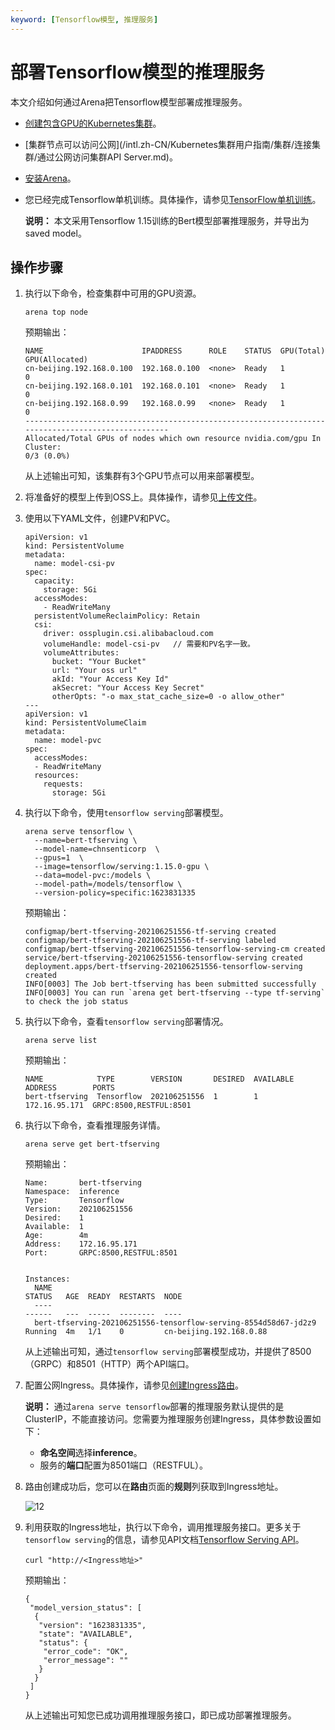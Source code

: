 ```yaml
---
keyword: [Tensorflow模型, 推理服务]
---
```


# 部署Tensorflow模型的推理服务

本文介绍如何通过Arena把Tensorflow模型部署成推理服务。

-   [创建包含GPU的Kubernetes集群](/intl.zh-CN/Kubernetes集群用户指南/GPU/NPU/GPU调度/使用Kubernetes默认GPU调度.md)。
-   [集群节点可以访问公网](/intl.zh-CN/Kubernetes集群用户指南/集群/连接集群/通过公网访问集群API Server.md)。
-   [安装Arena]()。
-   您已经完成Tensorflow单机训练。具体操作，请参见[TensorFlow单机训练](/intl.zh-CN/云原生AI用户指南/模型训练/TensorFlow单机训练.md)。

    **说明：** 本文采用Tensorflow 1.15训练的Bert模型部署推理服务，并导出为saved model。


## 操作步骤

1.  执行以下命令，检查集群中可用的GPU资源。

    ```
    arena top node
    ```

    预期输出：

    ```
    NAME                      IPADDRESS      ROLE    STATUS  GPU(Total)  GPU(Allocated)
    cn-beijing.192.168.0.100  192.168.0.100  <none>  Ready   1           0
    cn-beijing.192.168.0.101  192.168.0.101  <none>  Ready   1           0
    cn-beijing.192.168.0.99   192.168.0.99   <none>  Ready   1           0
    ---------------------------------------------------------------------------------------------------
    Allocated/Total GPUs of nodes which own resource nvidia.com/gpu In Cluster:
    0/3 (0.0%)
    ```

    从上述输出可知，该集群有3个GPU节点可以用来部署模型。

2.  将准备好的模型上传到OSS上。具体操作，请参见[上传文件](/intl.zh-CN/快速入门/控制台快速入门/上传文件.md)。

3.  使用以下YAML文件，创建PV和PVC。

    ```
    apiVersion: v1
    kind: PersistentVolume
    metadata:
      name: model-csi-pv
    spec:
      capacity:
        storage: 5Gi
      accessModes:
        - ReadWriteMany
      persistentVolumeReclaimPolicy: Retain
      csi:
        driver: ossplugin.csi.alibabacloud.com
        volumeHandle: model-csi-pv   // 需要和PV名字一致。
        volumeAttributes:
          bucket: "Your Bucket"
          url: "Your oss url"
          akId: "Your Access Key Id"
          akSecret: "Your Access Key Secret"
          otherOpts: "-o max_stat_cache_size=0 -o allow_other"
    ---
    apiVersion: v1
    kind: PersistentVolumeClaim
    metadata:
      name: model-pvc
    spec:
      accessModes:
      - ReadWriteMany
      resources:
        requests:
          storage: 5Gi
    ```

4.  执行以下命令，使用`tensorflow serving`部署模型。

    ```
    arena serve tensorflow \
      --name=bert-tfserving \
      --model-name=chnsenticorp  \
      --gpus=1  \
      --image=tensorflow/serving:1.15.0-gpu \
      --data=model-pvc:/models \
      --model-path=/models/tensorflow \
      --version-policy=specific:1623831335
    ```

    预期输出：

    ```
    configmap/bert-tfserving-202106251556-tf-serving created
    configmap/bert-tfserving-202106251556-tf-serving labeled
    configmap/bert-tfserving-202106251556-tensorflow-serving-cm created
    service/bert-tfserving-202106251556-tensorflow-serving created
    deployment.apps/bert-tfserving-202106251556-tensorflow-serving created
    INFO[0003] The Job bert-tfserving has been submitted successfully
    INFO[0003] You can run `arena get bert-tfserving --type tf-serving` to check the job status
    ```

5.  执行以下命令，查看`tensorflow serving`部署情况。

    ```
    arena serve list
    ```

    预期输出：

    ```
    NAME            TYPE        VERSION       DESIRED  AVAILABLE  ADDRESS        PORTS
    bert-tfserving  Tensorflow  202106251556  1        1          172.16.95.171  GRPC:8500,RESTFUL:8501
    ```

6.  执行以下命令，查看推理服务详情。

    ```
    arena serve get bert-tfserving
    ```

    预期输出：

    ```
    Name:       bert-tfserving
    Namespace:  inference
    Type:       Tensorflow
    Version:    202106251556
    Desired:    1
    Available:  1
    Age:        4m
    Address:    172.16.95.171
    Port:       GRPC:8500,RESTFUL:8501
    
    
    Instances:
      NAME                                                             STATUS   AGE  READY  RESTARTS  NODE
      ----                                                             ------   ---  -----  --------  ----
      bert-tfserving-202106251556-tensorflow-serving-8554d58d67-jd2z9  Running  4m   1/1    0         cn-beijing.192.168.0.88
    ```

    从上述输出可知，通过`tensorflow serving`部署模型成功，并提供了8500（GRPC）和8501（HTTP）两个API端口。

7.  配置公网Ingress。具体操作，请参见[创建Ingress路由](/intl.zh-CN/Kubernetes集群用户指南/网络/Ingress管理/创建Ingress路由.md)。

    **说明：** 通过`arena serve tensorflow`部署的推理服务默认提供的是ClusterIP，不能直接访问。您需要为推理服务创建Ingress，具体参数设置如下：

    -   **命名空间**选择**inference**。
    -   服务的**端口**配置为8501端口（RESTFUL）。
8.  路由创建成功后，您可以在**路由**页面的**规则**列获取到Ingress地址。

    ![12](https://static-aliyun-doc.oss-accelerate.aliyuncs.com/assets/img/zh-CN/0511246261/p295140.png)

9.  利用获取的Ingress地址，执行以下命令，调用推理服务接口。更多关于`tensorflow serving`的信息，请参见API文档[Tensorflow Serving API](https://github.com/tensorflow/serving/blob/master/tensorflow_serving/g3doc/api_rest.md)。

    ```
    curl "http://<Ingress地址>"
    ```

    预期输出：

    ```
    {
     "model_version_status": [
      {
       "version": "1623831335",
       "state": "AVAILABLE",
       "status": {
        "error_code": "OK",
        "error_message": ""
       }
      }
     ]
    }
    ```

    从上述输出可知您已成功调用推理服务接口，即已成功部署推理服务。



